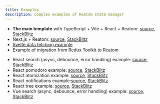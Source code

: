 ```yaml
---
title: Examples
description: Complex examples of Reatom state manager
---
```


- **The main template** with TypeScript + Vite + React + Reatom: [source](https://github.com/artalar/reatom-react-ts), [StackBlitz](https://stackblitz.com/github/artalar/reatom-react-ts)
- Next.js + Reatom: [source](https://github.com/artalar/reatom/tree/v3/examples/nextjs), [StackBlitz](https://stackblitz.com/github/artalar/reatom/tree/v3/examples/nextjs)
- [Svelte data fetching example](https://svelte.dev/repl/0613e23e6aa74246afad6d726d6c5a33?version=3.55.0)
- [Example of migration from Redux Toolkit to Reatom](https://github.com/artalar/RTK-entities-basic-example/pull/1)
<!-- - React data fetching example: [source](https://github.com/artalar/reatom/tree/v3/examples/react-data-fetching), [StackBlitz](https://stackblitz.com/github/artalar/reatom/tree/v3/examples/react-data-fetching) -->
- React search (async, debounce, error handling) example: [source](https://github.com/artalar/reatom/tree/v3/examples/react-search), [StackBlitz](https://stackblitz.com/github/artalar/reatom/tree/v3/examples/react-search)
- React pomodoro example: [source](https://github.com/artalar/reatom/tree/v3/examples/react-pomodoro), [StackBlitz](https://stackblitz.com/github/artalar/reatom/tree/v3/examples/react-pomodoro)
- React atomization example: [source](https://github.com/artalar/reatom/tree/v3/examples/react-atomization), [StackBlitz](https://stackblitz.com/github/artalar/reatom/tree/v3/examples/react-atomization)
- React notifications example:[source](https://github.com/artalar/reatom/tree/v3/examples/react-notifications), [StackBlitz](https://stackblitz.com/github/artalar/reatom/tree/v3/examples/react-notifications)
- React tree example: [source](https://github.com/artalar/reatom/tree/v3/examples/react-tree), [StackBlitz](https://stackblitz.com/github/artalar/reatom/tree/v3/examples/react-tree)
- Vue search (async, debounce, error handling) example: [source](https://github.com/artalar/reatom/tree/v3/examples/vue-search), [StackBlitz](https://stackblitz.com/github/artalar/reatom/tree/v3/examples/vue-search)
